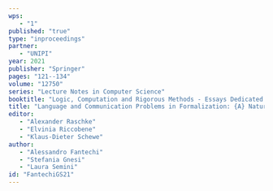 ```yaml
---
wps: 
   - "1"
published: "true"
type: "inproceedings"
partner: 
   - "UNIPI"
year: 2021
publisher: "Springer"
pages: "121--134"
volume: "12750"
series: "Lecture Notes in Computer Science"
booktitle: "Logic, Computation and Rigorous Methods - Essays Dedicated to Egon B{\"{o}}rger on the Occasion of His 75th Birthday"
title: "Language and Communication Problems in Formalization: {A} Natural Language Approach"
editor: 
   - "Alexander Raschke"
   - "Elvinia Riccobene"
   - "Klaus-Dieter Schewe"
author: 
   - "Alessandro Fantechi"
   - "Stefania Gnesi"
   - "Laura Semini"
id: "FantechiGS21"
---
```

